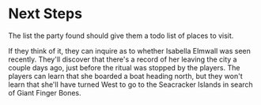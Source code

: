 # Next Steps
The list the party found should give them a todo list of places to visit.

If they think of it, they can inquire as to whether Isabella Elmwall was seen recently. They'll discover that there's a record of her leaving the city a couple days ago, just before the ritual was stopped by the players. The players can learn that she boarded a boat heading north, but they won't learn that she'll have turned West to go to the Seacracker Islands in search of Giant Finger Bones.
